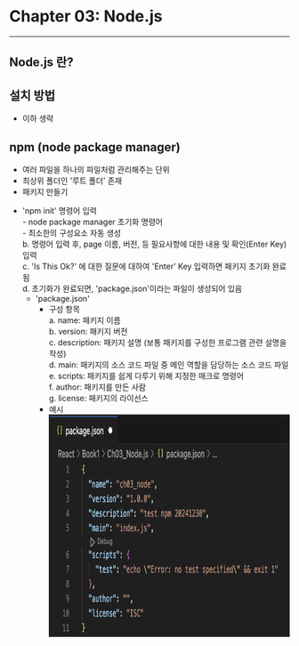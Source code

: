 # Chapter 03: Node.js

<hr/>

## Node.js 란? 
## 설치 방법
- 이하 생략 
## npm (node package manager)
- 여러 파일을 하나의 파일처럼 관리해주는 단위<br/>
- 최상위 폴더인 '루트 폴더' 존재<br/>
- 패키지 만들기<br/>
* 'npm init' 명령어 입력<br/>
            - node package manager 초기화 명령어<br/>
            - 최소한의 구성요소 자동 생성<br/>
        b. 명령어 입력 후, page 이름, 버전, 등 필요사항에 대한 내용 및 확인(Enter Key) 입력<br/>
        c. 'Is This Ok?' 에 대한 질문에 대하여 'Enter' Key 입력하면 패키지 초기화 완료됨<br/>
        d. 초기화가 완료되면, 'package.json'이라는 파일이 생성되어 있음<br/>
    - 'package.json'  
        * 구성 항목<br/>
            a. name: 패키지 이름<br/>
            b. version: 패키지 버전<br/>
            c. description: 패키지 설명 (보통 패키지를 구성한 프로그램 관련 설명을 작성)<br/>
            d. main: 패키지의 소스 코드 파일 중 메인 역할을 담당하는 소스 코드 파일<br/>
            e. scripts: 패키지를 쉽게 다루기 위해 지정한 매크로 명령어<br/>
            f. author: 패키지를 만든 사람<br/>
            g. license: 패키지의 라이선스<br/>
        * 예시<br/>
            <img src="./ex_packagejson_conf.png" width="600" height="400"/>
            